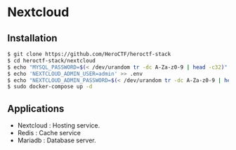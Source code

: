 # Nextcloud

## Installation

```bash
$ git clone https://github.com/HeroCTF/heroctf-stack
$ cd heroctf-stack/nextcloud
$ echo "MYSQL_PASSWORD=$(< /dev/urandom tr -dc A-Za-z0-9 | head -c32)" > .env
$ echo 'NEXTCLOUD_ADMIN_USER=admin' >> .env
$ echo "NEXTCLOUD_ADMIN_PASSWORD=$(< /dev/urandom tr -dc A-Za-z0-9 | head -c32)" >> .env
$ sudo docker-compose up -d
```

## Applications

- Nextcloud : Hosting service.
- Redis : Cache service
- Mariadb : Database server.